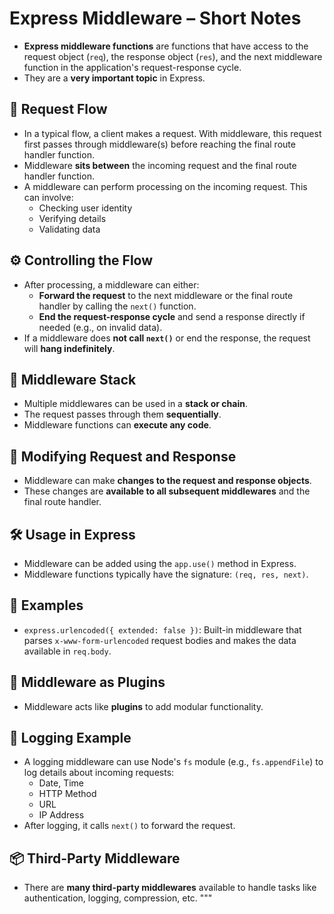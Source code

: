 # Express Middleware – Short Notes

- **Express middleware functions** are functions that have access to the request object (`req`), the response object (`res`), and the next middleware function in the application's request-response cycle.
- They are a **very important topic** in Express.

## 🔁 Request Flow
- In a typical flow, a client makes a request. With middleware, this request first passes through middleware(s) before reaching the final route handler function.
- Middleware **sits between** the incoming request and the final route handler function.
- A middleware can perform processing on the incoming request. This can involve:
  - Checking user identity
  - Verifying details
  - Validating data

## ⚙️ Controlling the Flow
- After processing, a middleware can either:
  - **Forward the request** to the next middleware or the final route handler by calling the `next()` function.
  - **End the request-response cycle** and send a response directly if needed (e.g., on invalid data).
- If a middleware does **not call `next()`** or end the response, the request will **hang indefinitely**.

## 🔗 Middleware Stack
- Multiple middlewares can be used in a **stack or chain**.
- The request passes through them **sequentially**.
- Middleware functions can **execute any code**.

## 🔄 Modifying Request and Response
- Middleware can make **changes to the request and response objects**.
- These changes are **available to all subsequent middlewares** and the final route handler.

## 🛠️ Usage in Express
- Middleware can be added using the `app.use()` method in Express.
- Middleware functions typically have the signature: `(req, res, next)`.

## 🔧 Examples
- `express.urlencoded({ extended: false })`: Built-in middleware that parses `x-www-form-urlencoded` request bodies and makes the data available in `req.body`.

## 🧩 Middleware as Plugins
- Middleware acts like **plugins** to add modular functionality.

## 📝 Logging Example
- A logging middleware can use Node's `fs` module (e.g., `fs.appendFile`) to log details about incoming requests:
  - Date, Time
  - HTTP Method
  - URL
  - IP Address
- After logging, it calls `next()` to forward the request.

## 📦 Third-Party Middleware
- There are **many third-party middlewares** available to handle tasks like authentication, logging, compression, etc.
"""
